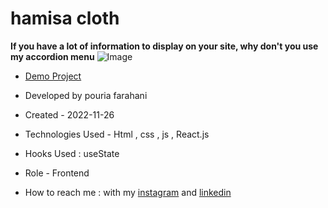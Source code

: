 # hamisa cloth

**If you have a lot of information to display on your site, why don't you use my accordion menu**
![Image](https://github.com/user-attachments/assets/4cb66ff0-209a-48c5-a487-6152379dff4d)




- [Demo Project](https://pouria-farahani-developer.github.io/Accordion-Menu-By-React/)

- Developed by pouria farahani

- Created - 2022-11-26

- Technologies Used - Html , css , js , React.js

- Hooks Used : useState 

- Role - Frontend

- How to reach me : with my [instagram](https://www.instagram.com/pouria_farahani_developer) and [linkedin](https://www.linkedin.com/in/pouria-farahani-developer)
